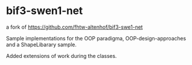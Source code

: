 # bif3-swen1-net

a fork of https://github.com/fhtw-altenhof/bif3-swe1-net

Sample implementations for the OOP paradigma,
OOP-design-approaches and a ShapeLibarary sample.

Added extensions of work during the classes.
